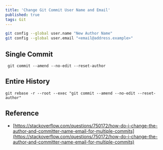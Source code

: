 ```yaml
---
title: 'Change Git Commit User Name and Email'
published: true
tags: Git
---
```


```bash
git config --global user.name "New Author Name"
git config --global user.email "<email@address.example>"
```

## Single Commit

```shell
 git commit --amend --no-edit --reset-author
```

## Entire History

```shell
git rebase -r --root --exec "git commit --amend --no-edit --reset-author"
```

## Reference

- [https://stackoverflow.com/questions/750172/how-do-i-change-the-author-and-committer-name-email-for-multiple-commits](https://stackoverflow.com/questions/750172/how-do-i-change-the-author-and-committer-name-email-for-multiple-commits)